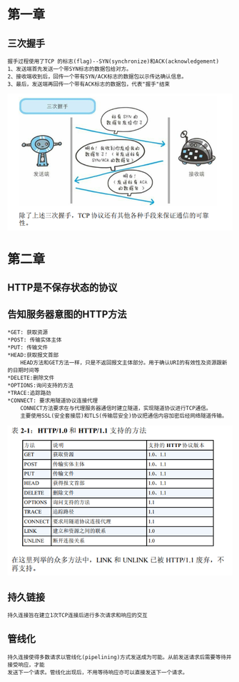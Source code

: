 # 第一章
## 三次握手
	握手过程使用了TCP 的标志(flag)--SYN(synchronize)和ACK(acknowledgement)
	1、发送端首先发送一个带SYN标志的数据包给对方。
	2、接收端收到后，回传一个带有SYN/ACK标志的数据包以示传达确认信息。
	3、最后，发送端再回传一个带有ACK标志的数据包，代表"握手"结束
![](https://github.com/GreatWei/Book/blob/master/IMG/http/1-1.jpg)

# 第二章
## HTTP是不保存状态的协议
## 告知服务器意图的HTTP方法
	*GET: 获取资源
	*POST: 传输实体主体
	*PUT: 传输文件
	*HEAD:获取报文首部
		HEAD方法和GET方法一样，只是不返回报文主体部分。用于确认URI的有效性及资源跟新的日期时间等
	*DELETE:删除文件
	*OPTIONS:询问支持的方法
	*TRACE:追踪路劲
	*CONNECT: 要求用隧道协议连接代理
		CONNECT方法要求在与代理服务器通信时建立隧道，实现隧道协议进行TCP通信。
		主要使用SSL(安全套接层)和TLS(传输层安全)协议把通信内容加密后经网络隧道传输。
![](https://github.com/GreatWei/Book/blob/master/IMG/http/2-1.jpg)
	
## 持久链接
	持久连接旨在建立1次TCP连接后进行多次请求和响应的交互
## 管线化
	持久连接使得多数请求以管线化(pipelining)方式发送成为可能。从前发送请求后需要等待并接受响应，才能
	发送下一个请求。管线化出现后，不用等待响应亦可以直接发送下一个请求。
	